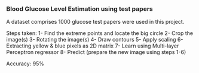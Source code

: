 
### Blood Glucose Level Estimation using test papers

A dataset comprises 1000 glucose test papers were used in this project.

Steps taken:
  1- Find the extreme points and locate the big circle
  2- Crop the image(s)
  3- Rotating the image(s)
  4- Draw contours
  5- Apply scaling
  6- Extracting yellow & blue pixels as 2D matrix
  7- Learn using Multi-layer Perceptron regressor
  8- Predict (prepare the new image using steps 1-6)
  
  Accuracy: 95%
